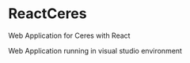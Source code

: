 # ReactCeres
Web Application for Ceres with React

Web Application running in visual studio environment


